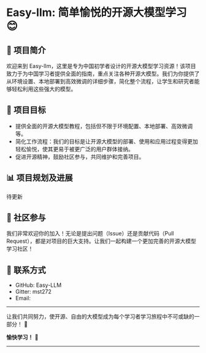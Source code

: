 
# Easy-llm: 简单愉悦的开源大模型学习 😊
## 🌟 项目简介
欢迎来到 Easy-llm，这里是专为中国初学者设计的开源大模型学习资源！该项目致力于为中国学习者提供全面的指南，重点关注各种开源大模型。我们为你提供了从环境设置、本地部署到高效微调的详细步骤，简化整个流程，让学生和研究者能够轻松利用这些强大的模型。
## 📖 项目目标
- 提供全面的开源大模型教程，包括但不限于环境配置、本地部署、高效微调等。
- 简化工作流程：我们的目标是让开源大模型的部署、使用和应用过程变得更加轻松愉悦，使其更易于被更广泛的用户群体接纳。
- 促进开源精神，鼓励社区参与，共同维护和完善项目。
## 📊 项目规划及进展
待更新
## 🤝 社区参与
我们非常欢迎你的加入！无论是提出问题（Issue）还是贡献代码（Pull Request），都是对项目的巨大支持。让我们一起构建一个更加完善的开源大模型学习社区！

## 💌 联系方式
- GitHub: Easy-LLM
- Gitter: mst272
- Email: 

***
让我们共同努力，使开源、自由的大模型成为每个学习者学习旅程中不可或缺的一部分！ 🌈

**愉快学习！** 📘
***

